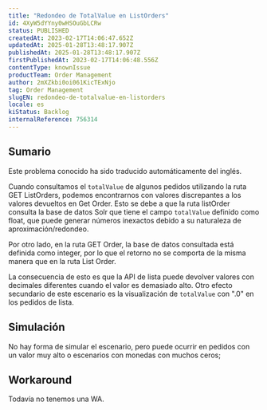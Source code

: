 ```yaml
---
title: "Redondeo de TotalValue en ListOrders"
id: 4XyW5dYYny0wHSOuGbLCRw
status: PUBLISHED
createdAt: 2023-02-17T14:06:47.652Z
updatedAt: 2025-01-28T13:48:17.907Z
publishedAt: 2025-01-28T13:48:17.907Z
firstPublishedAt: 2023-02-17T14:06:48.556Z
contentType: knownIssue
productTeam: Order Management
author: 2mXZkbi0oi061KicTExNjo
tag: Order Management
slugEN: redondeo-de-totalvalue-en-listorders
locale: es
kiStatus: Backlog
internalReference: 756314
---
```


## Sumario

<div class="alert alert-info">
  <p>Este problema conocido ha sido traducido automáticamente del inglés.</p>
</div>


Cuando consultamos el `totalValue` de algunos pedidos utilizando la ruta GET ListOrders, podemos encontrarnos con valores discrepantes a los valores devueltos en Get Order. Esto se debe a que la ruta listOrder consulta la base de datos Solr que tiene el campo `totalValue` definido como float, que puede generar números inexactos debido a su naturaleza de aproximación/redondeo.

Por otro lado, en la ruta GET Order, la base de datos consultada está definida como integer, por lo que el retorno no se comporta de la misma manera que en la ruta List Order.

La consecuencia de esto es que la API de lista puede devolver valores con decimales diferentes cuando el valor es demasiado alto.
Otro efecto secundario de este escenario es la visualización de `totalValue` con ".0" en los pedidos de lista.


##

## Simulación


No hay forma de simular el escenario, pero puede ocurrir en pedidos con un valor muy alto o escenarios con monedas con muchos ceros;


##

## Workaround


Todavía no tenemos una WA.





